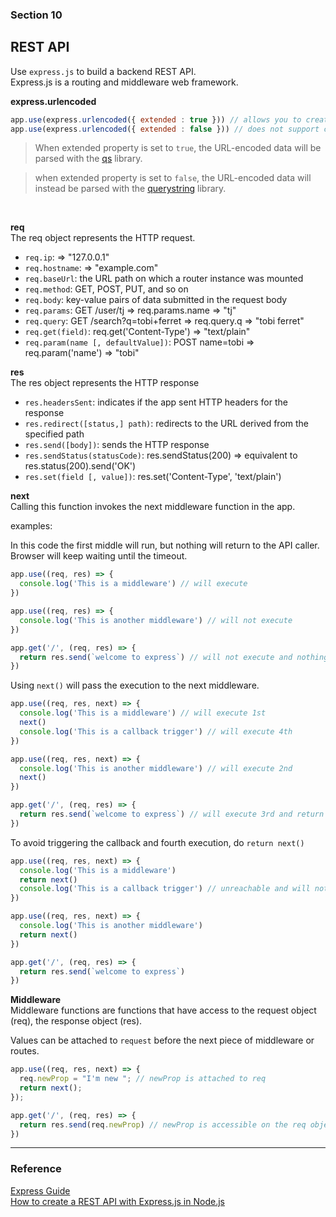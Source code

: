 ### Section 10

## REST API
Use ```express.js``` to build a backend REST API. 
<br />
Express.js is a routing and middleware web framework.

**express.urlencoded**

```js
app.use(express.urlencoded({ extended : true })) // allows you to create a nested object from query string
app.use(express.urlencoded({ extended : false })) // does not support creating a nested object
```
> When extended property is set to ```true```, the URL-encoded data will be parsed with the [qs](https://www.npmjs.com/package/qs) library.

> when extended property is set to ```false```, the URL-encoded data will instead be parsed with the [querystring](https://www.npmjs.com/package/query-string) library.

<br />

**req**
<br />
The req object represents the HTTP request.

- ```req.ip```: => "127.0.0.1"
- ```req.hostname```: => "example.com"
- ```req.baseUrl```: the URL path on which a router instance was mounted
- ```req.method```: GET, POST, PUT, and so on
- ```req.body```: key-value pairs of data submitted in the request body
- ```req.params```: GET /user/tj => req.params.name => "tj"
- ```req.query```: GET /search?q=tobi+ferret => req.query.q => "tobi ferret"
- ```req.get(field)```: req.get('Content-Type') => "text/plain"
- ```req.param(name [, defaultValue])```: POST name=tobi => req.param('name') => "tobi"

**res**
<br />
The res object represents the HTTP response

- ```res.headersSent```: indicates if the app sent HTTP headers for the response
- ```res.redirect([status,] path)```: redirects to the URL derived from the specified path
- ```res.send([body])```: sends the HTTP response
- ```res.sendStatus(statusCode)```: res.sendStatus(200) => equivalent to res.status(200).send('OK')
- ```res.set(field [, value])```: res.set('Content-Type', 'text/plain')

**next**
<br />
Calling this function invokes the next middleware function in the app.

examples:

In this code the first middle will run, but nothing will return to the API caller.
<br />
Browser will keep waiting until the timeout.

```js
app.use((req, res) => {
  console.log('This is a middleware') // will execute
})

app.use((req, res) => {
  console.log('This is another middleware') // will not execute
})

app.get('/', (req, res) => {
  return res.send(`welcome to express`) // will not execute and nothing will return to client
})
```

Using ```next()``` will pass the execution to the next middleware.

```js
app.use((req, res, next) => {
  console.log('This is a middleware') // will execute 1st
  next()
  console.log('This is a callback trigger') // will execute 4th
})

app.use((req, res, next) => {
  console.log('This is another middleware') // will execute 2nd
  next()
})

app.get('/', (req, res) => {
  return res.send(`welcome to express`) // will execute 3rd and return response to client
})
```

To avoid triggering the callback and fourth execution, do ```return next()```

```js
app.use((req, res, next) => {
  console.log('This is a middleware')
  return next()
  console.log('This is a callback trigger') // unreachable and will not execute
})

app.use((req, res, next) => {
  console.log('This is another middleware')
  return next()
})

app.get('/', (req, res) => {
  return res.send(`welcome to express`)
})
```

**Middleware**
<br />
Middleware functions are functions that have access to the request object (req), the response object (res).

Values can be attached to ```request``` before the next piece of middleware or routes.

```js
app.use((req, res, next) => {
  req.newProp = "I'm new "; // newProp is attached to req
  return next();
});

app.get('/', (req, res) => {
  return res.send(req.newProp) // newProp is accessible on the req object in any subsequent middleware
})
```

---
### Reference
[Express Guide](http://expressjs.com/en/guide/routing.html)
<br />
[How to create a REST API with Express.js in Node.js](https://www.robinwieruch.de/node-express-server-rest-api)
